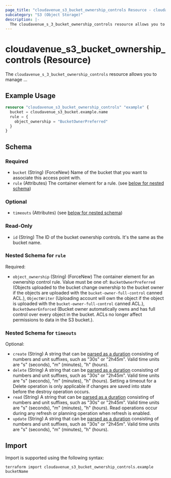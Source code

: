 ```yaml
---
page_title: "cloudavenue_s3_bucket_ownership_controls Resource - cloudavenue"
subcategory: "S3 (Object Storage)"
description: |-
  The cloudavenue_s_3_bucket_ownership_controls resource allows you to manage ...
---
```


# cloudavenue_s3_bucket_ownership_controls (Resource)

The `cloudavenue_s_3_bucket_ownership_controls` resource allows you to manage ...

## Example Usage

```terraform
resource "cloudavenue_s3_bucket_ownership_controls" "example" {
  bucket = cloudavenue_s3_bucket.example.name
  rule = {
    object_ownership = "BucketOwnerPreferred"
  }
}
```

<!-- schema generated by tfplugindocs -->
## Schema

### Required

- `bucket` (String) (ForceNew) Name of the bucket that you want to associate this access point with.
- `rule` (Attributes) The container element for a rule. (see [below for nested schema](#nestedatt--rule))

### Optional

- `timeouts` (Attributes) (see [below for nested schema](#nestedatt--timeouts))

### Read-Only

- `id` (String) The ID of the bucket ownership controls. It's the same as the bucket name.

<a id="nestedatt--rule"></a>
### Nested Schema for `rule`

Required:

- `object_ownership` (String) (ForceNew) The container element for an ownership control rule. Value must be one of: `BucketOwnerPreferred` (Objects uploaded to the bucket change ownership to the bucket owner if the objects are uploaded with the `bucket-owner-full-control` canned ACL.), `ObjectWriter` (Uploading account will own the object if the object is uploaded with the `bucket-owner-full-control` canned ACL.), `BucketOwnerEnforced` (Bucket owner automatically owns and has full control over every object in the bucket. ACLs no longer affect permissions to data in the S3 bucket.).


<a id="nestedatt--timeouts"></a>
### Nested Schema for `timeouts`

Optional:

- `create` (String) A string that can be [parsed as a duration](https://pkg.go.dev/time#ParseDuration) consisting of numbers and unit suffixes, such as "30s" or "2h45m". Valid time units are "s" (seconds), "m" (minutes), "h" (hours).
- `delete` (String) A string that can be [parsed as a duration](https://pkg.go.dev/time#ParseDuration) consisting of numbers and unit suffixes, such as "30s" or "2h45m". Valid time units are "s" (seconds), "m" (minutes), "h" (hours). Setting a timeout for a Delete operation is only applicable if changes are saved into state before the destroy operation occurs.
- `read` (String) A string that can be [parsed as a duration](https://pkg.go.dev/time#ParseDuration) consisting of numbers and unit suffixes, such as "30s" or "2h45m". Valid time units are "s" (seconds), "m" (minutes), "h" (hours). Read operations occur during any refresh or planning operation when refresh is enabled.
- `update` (String) A string that can be [parsed as a duration](https://pkg.go.dev/time#ParseDuration) consisting of numbers and unit suffixes, such as "30s" or "2h45m". Valid time units are "s" (seconds), "m" (minutes), "h" (hours).

## Import

Import is supported using the following syntax:
```shell
terraform import cloudavenue_s3_bucket_ownership_controls.example bucketName
```